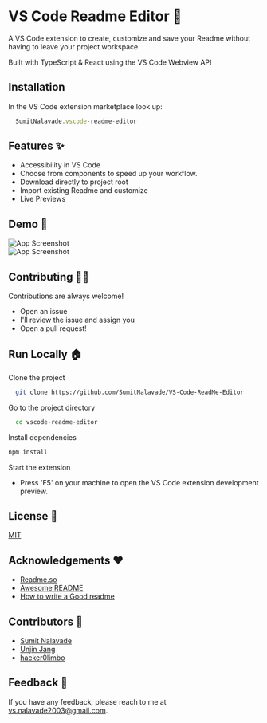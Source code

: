 # VS Code Readme Editor 📝  
A VS Code extension to create, customize and save your Readme without having to leave your project workspace.

Built with TypeScript & React using the VS Code Webview API

## Installation  
In the VS Code extension marketplace look up:
~~~javascript  
  SumitNalavade.vscode-readme-editor
~~~  

## Features ✨
- Accessibility in VS Code  
- Choose from components to speed up your workflow. 
- Download directly to project root  
- Import existing Readme and customize
- Live Previews    

## Demo 🚀
![App Screenshot](https://github.com/SumitNalavade/VS-Code-ReadMe-Editor/blob/main/media/demo/demo_1.gif?raw=true)  
![App Screenshot](https://github.com/SumitNalavade/VS-Code-ReadMe-Editor/blob/main/media/demo/demo_2.gif?raw=true)  

## Contributing 🧑‍💻  
Contributions are always welcome!  
- Open an issue
- I'll review the issue and assign you
- Open a pull request!

## Run Locally 🏠  
Clone the project  

~~~bash  
  git clone https://github.com/SumitNalavade/VS-Code-ReadMe-Editor
~~~

Go to the project directory  

~~~bash  
  cd vscode-readme-editor
~~~

Install dependencies  

~~~bash  
npm install
~~~

Start the extension  
- Press 'F5' on your machine to open the VS Code extension development preview.
 
## License 💼 
[MIT](https://choosealicense.com/licenses/mit/)  

 
## Acknowledgements ❤️ 
- [Readme.so](https://github.com/octokatherine/readme.so)
- [Awesome README](https://github.com/matiassingers/awesome-readme)
- [How to write a Good readme](https://bulldogjob.com/news/449-how-to-write-a-good-readme-for-your-github-project)  
 
## Contributors 💙 
- [Sumit Nalavade](https://github.com/SumitNalavade)
-  [Unjin Jang](https://github.com/unwls)
-  [hacker0limbo](https://github.com/hacker0limbo)


## Feedback 📣 
If you have any feedback, please reach to me at vs.nalavade2003@gmail.com.
